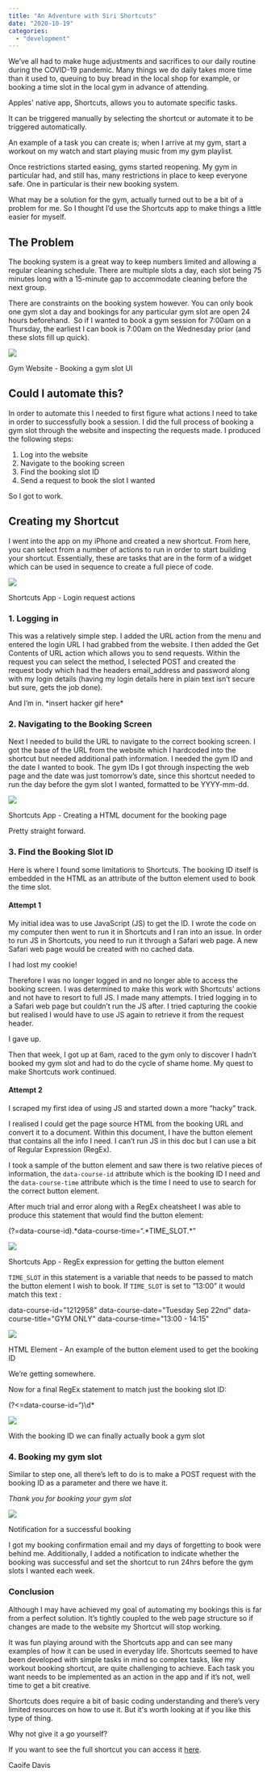 ```yaml
---
title: "An Adventure with Siri Shortcuts"
date: "2020-10-19"
categories: 
  - "development"
---
```


We’ve all had to make huge adjustments and sacrifices to our daily routine during the COVID-19 pandemic. Many things we do daily takes more time than it used to, queuing to buy bread in the local shop for example, or booking a time slot in the local gym in advance of attending.

Apples' native app, Shortcuts, allows you to automate specific tasks. 

It can be triggered manually by selecting the shortcut or automate it to be triggered automatically. 

An example of a task you can create is; when I arrive at my gym, start a workout on my watch and start playing music from my gym playlist. 

Once restrictions started easing, gyms started reopening. My gym in particular had, and still has, many restrictions in place to keep everyone safe. One in particular is their new booking system. 

What may be a solution for the gym, actually turned out to be a bit of a problem for me. So I thought I’d use the Shortcuts app to make things a little easier for myself.

## The Problem

The booking system is a great way to keep numbers limited and allowing a regular cleaning schedule. There are multiple slots a day, each slot being 75 minutes long with a 15-minute gap to accommodate cleaning before the next group. 

There are constraints on the booking system however. You can only book one gym slot a day and bookings for any particular gym slot are open 24 hours beforehand.  So if I wanted to book a gym session for 7:00am on a Thursday, the earliest I can book is 7:00am on the Wednesday prior (and these slots fill up quick).

![](images/Screenshot-2020-09-22-at-14.06.46-1.png)

Gym Website - Booking a gym slot UI

## Could I automate this?

In order to automate this I needed to first figure what actions I need to take in order to successfully book a session. I did the full process of booking a gym slot through the website and inspecting the requests made. I produced the following steps:

1. Log into the website
2. Navigate to the booking screen
3. Find the booking slot ID
4. Send a request to book the slot I wanted 

So I got to work.

## Creating my Shortcut

I went into the app on my iPhone and created a new shortcut. From here, you can select from a number of actions to run in order to start building your shortcut. Essentially, these are tasks that are in the form of a widget which can be used in sequence to create a full piece of code.

![](images/shortcuts-login-request-651x1024.png)

Shortcuts App - Login request actions

### 1\. Logging in

This was a relatively simple step. I added the URL action from the menu and entered the login URL I had grabbed from the website. I then added the Get Contents of URL action which allows you to send requests. Within the request you can select the method, I selected POST and created the request body which had the headers email\_address and password along with my login details (having my login details here in plain text isn’t secure but sure, gets the job done).

And I’m in. \*insert hacker gif here\*

### 2\. Navigating to the Booking Screen

Next I needed to build the URL to navigate to the correct booking screen. I got the base of the URL from the website which I hardcoded into the shortcut but needed additional path information. I needed the gym ID and the date I wanted to book. The gym IDs I got through inspecting the web page and the date was just tomorrow’s date, since this shortcut needed to run the day before the gym slot I wanted, formatted to be YYYY-mm-dd.

![](images/shortcuts-slots-url-561x1024.png)

Shortcuts App - Creating a HTML document for the booking page

Pretty straight forward.

### 3\. Find the Booking Slot ID

Here is where I found some limitations to Shortcuts. The booking ID itself is embedded in the HTML as an attribute of the button element used to book the time slot. 

#### Attempt 1

My initial idea was to use JavaScript (JS) to get the ID. I wrote the code on my computer then went to run it in Shortcuts and I ran into an issue. In order to run JS in Shortcuts, you need to run it through a Safari web page. A new Safari web page would be created with no cached data. 

I had lost my cookie!

Therefore I was no longer logged in and no longer able to access the booking screen. I was determined to make this work with Shortcuts’ actions and not have to resort to full JS. I made many attempts. I tried logging in to a Safari web page but couldn’t run the JS after. I tried capturing the cookie but realised I would have to use JS again to retrieve it from the request header.

I gave up.

Then that week, I got up at 6am, raced to the gym only to discover I hadn’t booked my gym slot and had to do the cycle of shame home. My quest to make Shortcuts work continued.

#### Attempt 2

I scraped my first idea of using JS and started down a more “hacky” track. 

I realised I could get the page source HTML from the booking URL and convert it to a document. Within this document, I have the button element that contains all the info I need. I can’t run JS in this doc but I can use a bit of Regular Expression (RegEx). 

I took a sample of the button element and saw there is two relative pieces of information, the `data-course-id` attribute which is the booking ID I need and the `data-course-time` attribute which is the time I need to use to search for the correct button element.

After much trial and error along with a RegEx cheatsheet I was able to produce this statement that would find the button element:

(?=data-course-id).\*data-course-time=“.\*TIME\_SLOT.\*”

![](images/shortcuts-bookingid-regex.png)

Shortcuts App - RegEx expression for getting the button element

`TIME_SLOT` in this statement is a variable that needs to be passed to match the button element I wish to book. If `TIME_SLOT` is set to “13:00” it would match this text :

data-course-id="1212958" 
data-course-date="Tuesday Sep 22nd" 
data-course-title="GYM ONLY" 
data-course-time="13:00 - 14:15"

![](images/shortcuts-button-html.png)

HTML Element - An example of the button element used to get the booking ID

We’re getting somewhere.

Now for a final RegEx statement to match just the booking slot ID:

(?<=data-course-id=“)\\d\*

![](images/shortcuts-success-notification.png)

With the booking ID we can finally actually book a gym slot

### 4\. Booking my gym slot

Similar to step one, all there’s left to do is to make a POST request with the booking ID as a parameter and there we have it.

_Thank you for booking your gym slot_

![](images/IMG_0991.jpg)

Notification for a successful booking

I got my booking confirmation email and my days of forgetting to book were behind me. Additionally, I added a notification to indicate whether the booking was successful and set the shortcut to run 24hrs before the gym slots I wanted each week.

### Conclusion

Although I may have achieved my goal of automating my bookings this is far from a perfect solution. It’s tightly coupled to the web page structure so if changes are made to the website my Shortcut will stop working. 

It was fun playing around with the Shortcuts app and can see many examples of how it can be used in everyday life. Shortcuts seemed to have been developed with simple tasks in mind so complex tasks, like my workout booking shortcut, are quite challenging to achieve. Each task you want needs to be implemented as an action in the app and if it’s not, well time to get a bit creative.

Shortcuts does require a bit of basic coding understanding and there’s very limited resources on how to use it. But it's worth looking at if you like this type of thing.

Why not give it a go yourself?

If you want to see the full shortcut you can access it [here](https://www.icloud.com/shortcuts/e1857bed19aa4000badd9a530db19858).

Caoife Davis
